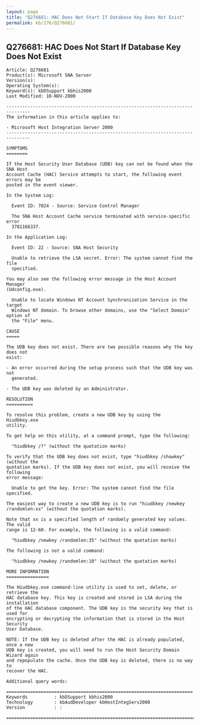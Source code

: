 ```yaml
---
layout: page
title: "Q276681: HAC Does Not Start If Database Key Does Not Exist"
permalink: kb/276/Q276681/
---
```


## Q276681: HAC Does Not Start If Database Key Does Not Exist

	Article: Q276681
	Product(s): Microsoft SNA Server
	Version(s): 
	Operating System(s): 
	Keyword(s): kbDSupport kbhis2000
	Last Modified: 10-NOV-2000
	
	-------------------------------------------------------------------------------
	The information in this article applies to:
	
	- Microsoft Host Integration Server 2000 
	-------------------------------------------------------------------------------
	
	SYMPTOMS
	========
	
	If the Host Security User Database (UDB) key can not be found when the SNA Host
	Account Cache (HAC) Service attempts to start, the following event errors may be
	posted in the event viewer.
	
	In the System Log:
	
	  Event ID: 7024 - Source: Service Control Manager
	
	  The SNA Host Account Cache service terminated with service-specific error
	  3781166337.
	
	In the Application Log:
	
	  Event ID: 22 - Source: SNA Host Security
	
	  Unable to retrieve the LSA secret. Error: The system cannot find the file
	  specified.
	
	You may also see the following error message in the Host Account Manager
	(Udconfig.exe).
	
	  Unable to locate Windows NT Account Synchronization Service in the target
	  Windows NT domain. To browse other domains, use the "Select Domain" option of
	  the "File" menu.
	
	CAUSE
	=====
	
	The UDB key does not exist. There are two possible reasons why the key does not
	exist:
	
	- An error occurred during the setup process such that the UDB key was not
	  generated.
	
	- The UDB key was deleted by an Administrator.
	
	RESOLUTION
	==========
	
	To resolve this problem, create a new UDB key by using the Hiudbkey.exe
	utility.
	
	To get help on this utility, at a command prompt, type the following:
	
	  "hiudbkey /?" (without the quotation marks)
	
	To verify that the UDB key does not exist, type "hiudbkey /showkey" (without the
	quotation marks). If the UDB key does not exist, you will receive the following
	error message:
	
	  Unable to get the key. Error: The system cannot find the file specified.
	
	The easiest way to create a new UDB key is to run "hiudbkey /newkey
	/randomlen:xx" (without the quotation marks).
	
	Note that xx is a specified length of randomly generated key values. The valid
	range is 12-60. For example, the following is a valid command:
	
	  "hiudbkey /newkey /randomlen:35" (without the quotation marks)
	
	The following is not a valid command:
	
	  "hiudbkey /newkey /randomlen:10" (without the quotation marks)
	
	MORE INFORMATION
	================
	
	The Hiudbkey.exe command-line utility is used to set, delete, or retrieve the
	HAC database key. This key is created and stored in LSA during the installation
	of the HAC database component. The UDB key is the security key that is used for
	encrypting or decrypting the information that is stored in the Host Security
	User Database.
	
	NOTE: If the UDB key is deleted after the HAC is already populated, once a new
	UDB key is created, you will need to run the Host Security Domain Wizard again
	and repopulate the cache. Once the UDB key is deleted, there is no way to
	recover the HAC.
	
	Additional query words:
	
	======================================================================
	Keywords          : kbDSupport kbhis2000 
	Technology        : kbAudDeveloper kbHostIntegServ2000
	Version           : :
	
	=============================================================================
	
